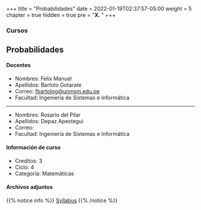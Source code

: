 +++
title = "Probabilidades"
date = 2022-01-19T02:37:57-05:00
weight = 5
chapter = true
hidden = true
pre = "<b>X. </b>"
+++

### Cursos

## Probabilidades

#### Docentes
+ Nombres: Felix Manuel
+ Apellidos: Bartolo Gotarate
+ Correo: fbartolog@unmsm.edu.pe
+ Facultad: Ingeniería de Sistemas e Informática
---
+ Nombres: Rosario del Pilar
+ Apellidos: Depaz Apestegui
+ Correo: 
+ Facultad: Ingeniería de Sistemas e Informática
#### Información de curso
+ Creditos: 3
+ Ciclo: 4
+ Categoría: Matemáticas
#### Archivos adjuntos
{{% notice info %}}
[Syllabus](https://drive.google.com/uc?export=download&id=1Xep2s0_RoOIxcoxTSUDnIM16stkNva-O)
{{% /notice %}}